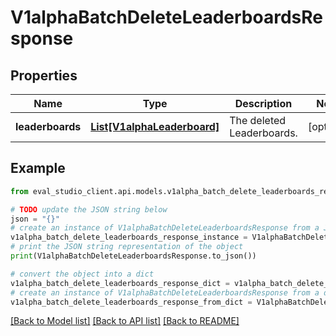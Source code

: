 # V1alphaBatchDeleteLeaderboardsResponse


## Properties

Name | Type | Description | Notes
------------ | ------------- | ------------- | -------------
**leaderboards** | [**List[V1alphaLeaderboard]**](V1alphaLeaderboard.md) | The deleted Leaderboards. | [optional] 

## Example

```python
from eval_studio_client.api.models.v1alpha_batch_delete_leaderboards_response import V1alphaBatchDeleteLeaderboardsResponse

# TODO update the JSON string below
json = "{}"
# create an instance of V1alphaBatchDeleteLeaderboardsResponse from a JSON string
v1alpha_batch_delete_leaderboards_response_instance = V1alphaBatchDeleteLeaderboardsResponse.from_json(json)
# print the JSON string representation of the object
print(V1alphaBatchDeleteLeaderboardsResponse.to_json())

# convert the object into a dict
v1alpha_batch_delete_leaderboards_response_dict = v1alpha_batch_delete_leaderboards_response_instance.to_dict()
# create an instance of V1alphaBatchDeleteLeaderboardsResponse from a dict
v1alpha_batch_delete_leaderboards_response_from_dict = V1alphaBatchDeleteLeaderboardsResponse.from_dict(v1alpha_batch_delete_leaderboards_response_dict)
```
[[Back to Model list]](../README.md#documentation-for-models) [[Back to API list]](../README.md#documentation-for-api-endpoints) [[Back to README]](../README.md)


